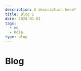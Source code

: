```yaml
---
description: A description here?
title: Blog 1
date: 2024-01-01
tags:
  - no
  - hola
type: blog
---
```

# Blog